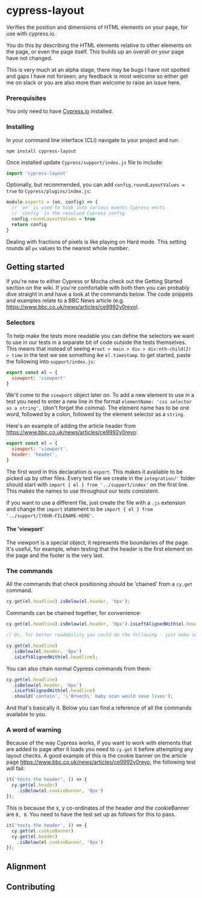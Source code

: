 # cypress-layout
Verifies the position and dimensions of HTML elements on your page, for use with cypress.io.

You do this by describing the HTML elements relative to other elements on the page, or even the page itself. This builds up an overall on your page have not changed.

This is very much at an alpha stage, there may be bugs I have not spotted and gaps I have not forseen; any feedback is most welcome so either get me on slack or you are also more than welcome to raise an issue here.

### Prerequisites

You only need to have [Cypress.io](https://github.com/cypress-io/cypress) installed.

### Installing

In your command line interface (CLI) navigate to your project and run:

```
npm install cypress-layout
```

Once installed update `Cypress/support/index.js` file to include:
```javascript
import 'cypress-layout'
```

Optionally, but recommended, you can add `config.roundLayoutValues = true` to `Cypress/plugins/index.js`:

```javascript
module.exports = (on, config) => {
  // `on` is used to hook into various events Cypress emits
  // `config` is the resolved Cypress config
  config.roundLayoutValues = true
  return config
}
```

Dealing with fractions of pixels is like playing on Hard mode. This setting rounds all `px` values to the nearest whole number.

## Getting started

If you're new to either Cypress or Mocha check out the Getting Started section on the wiki. If you're comfortable with both then you can probably dive straight in and have a look at the commands below. The code snippets and examples relate to a BBC News article (e.g. https://www.bbc.co.uk/news/articles/ce9992y0reyo).

### Selectors

To help make the tests more readable you can define the selectors we want to use in our tests in a separate bit of code outside the tests themselves. This means that instead of seeing `#root > main > div > div:nth-child(2) > time` in the test we see something ike `el.timestamp`. to get started, paste the following into `support/index.js`:

```javascript
export const el = {
  viewport: 'viewport'
}
```

We'll come to the `viewport` object later on. To add a new element to use in a test you need to enter a new line in the format `elementName: 'css selector as a string',` (don't forget the comma). The element name has to be one word, followed by a colon, followed by the element selector as a `string`.

Here's an example of adding the article header from https://www.bbc.co.uk/news/articles/ce9992y0reyo:

```javascript
export const el = {
  viewport: 'viewport',
  header: 'header',
}
```

The first word in this declaration is `export`. This makes it available to be picked up by other files. Every test file we create in the `integration/'` folder should start with `import { el } from '../support/index'` on the first line. This makes the names to use throughout our tests consistent.

If you want to use a different file, just create the file with a `.js` extension and change the `import` statement to be `import { el } from '../support/[YOUR-FILENAME-HERE'`.

#### The 'viewport'

The viewport is a special object, it represents the boundaries of the page. It's useful, for example, when testing that the header is the first element on the page and the footer is the very last.

### The commands

All the commands that check positioning should be 'chained' from a `cy.get` command.

```javascript
cy.get(el.headline).isBelow(el.header, '0px');
```

Commands can be chained together, for convenience: 

```javascript
cy.get(el.headline).isBelow(el.header, '0px').isLeftAlignedWith(el.headline);

// Or, for better readability you could do the following - just make sure the semi-colon comes at the end of the whole list, rather than at the end of each line:

cy.get(el.headline)
  .isBelow(el.header, '0px')
  .isLeftAlignedWith(el.headline);
```

You can also chain normal Cypress commands from them:

```javascript
cy.get(el.headline)
  .isBelow(el.header, '0px')
  .isLeftAlignedWith(el.headline)
  .should('contain', '\'Breech\' baby scan would save lives');
```

And that's basically it. Below you can find a reference of all the commands available to you.

### A word of warning

Because of the way Cypress works, if you want to work with elements that are added to page after it loads you need to `cy.get` it before attempting any layout checks. A good example of this is the cookie banner on the article page https://www.bbc.co.uk/news/articles/ce9992y0reyo, the following test will fail:

```javascript
it('tests the header', () => {
  cy.get(el.header)
    .isBelow(el.cookieBanner, '0px')
});
```

This is because the x, y co-ordinates of the header *and* the cookieBanner are `0, 0`. You need to have the test set up as follows for this to pass.

```javascript
it('tests the header', () => {
  cy.get(el.cookieBanner)
  cy.get(el.header)
    .isBelow(el.cookieBanner, '0px')
});
```

## Alignment

##

## Contributing


